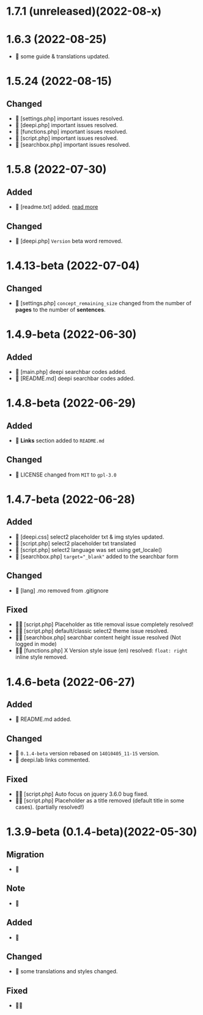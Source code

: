 # 1.7.1 (unreleased)(2022-08-x)

# 1.6.3 (2022-08-25)

* 🎈 some guide & translations updated.

# 1.5.24 (2022-08-15)

## Changed

* 🔷 [settings.php] important issues resolved.
* 🔷 [deepi.php] important issues resolved.
* 🔷 [functions.php] important issues resolved.
* 🔷 [script.php] important issues resolved.
* 🔷 [searchbox.php] important issues resolved.

# 1.5.8 (2022-07-30)

## Added

* 🎈 [readme.txt] added. [read more](https://developer.wordpress.org/plugins/wordpress-org/how-your-readme-txt-works/)

## Changed

* 🔷 [deepi.php] `Version` beta word removed.

# 1.4.13-beta (2022-07-04)

## Changed

* 🔷 [settings.php] `concept_remaining_size` changed from the number of **pages** to the number of **sentences**.

# 1.4.9-beta (2022-06-30)

## Added

* 🎈 [main.php] deepi searchbar codes added.
* 🎈 [README.md] deepi searchbar codes added.

# 1.4.8-beta (2022-06-29)

## Added

* 🎈 **Links** section added to `README.md`

## Changed

* 🔷 LICENSE changed from `MIT` to `gpl-3.0`

# 1.4.7-beta (2022-06-28)

## Added

* 🎈 [deepi.css] select2 placeholder txt & img styles updated.
* 🎈 [script.php] select2 placeholder txt translated
* 🎈 [script.php] select2 language was set using get_locale()
* 🎈 [searchbox.php] `target="_blank"` added to the searchbar form

## Changed

* 🔷 [lang] .mo removed from .gitignore

## Fixed

* 🐛💡 [script.php] Placeholder as title removal issue completely resolved!
* 🐛💡 [script.php] default/classic select2 theme issue resolved.
* 🐛💡 [searchbox.php] searchbar content height issue resolved (Not logged in mode)
* 🐛💡 [functions.php] X Version style issue (en) resolved: `float: right` inline style removed.

# 1.4.6-beta (2022-06-27)

## Added

* 🎈 README.md added.

## Changed

* 🔷 `0.1.4-beta` version rebased on `14010405_11-15` version.
* 🔷 deepi.lab links commented.

## Fixed

* 🐛💡 [script.php] Auto focus on jquery 3.6.0 bug fixed.
* 🐛💡 [script.php] Placeholder as a title removed (default title in some cases). (partially resolved!)

# 1.3.9-beta (0.1.4-beta)(2022-05-30)

## Migration

* 🚧

## Note

* 🚨

## Added

* 🎈

## Changed

* 🔷 some translations and styles changed.

## Fixed

* 🐛💡